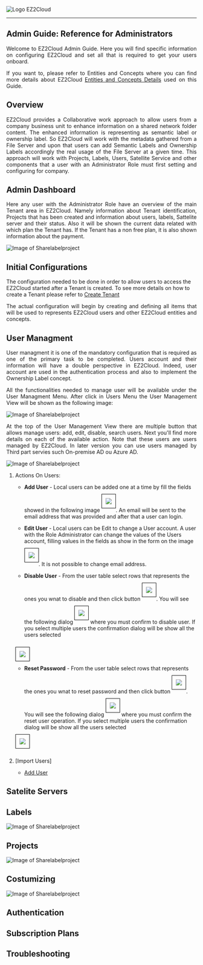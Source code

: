  ![Logo EZ2Cloud](../images/ez2cloud2.png)
<hr>

## Admin Guide: Reference for Administrators
<div style='text-align: justify;'> 
<p>
Welcome to EZ2Cloud Admin Guide. Here you will find specific information on configuring EZ2Cloud and set all that is required to get your users onboard.

If you want to, please refer to Entities and Concepts where you can find more details about EZ2Cloud [Entities and Concepts Details](.Essentials/Concepts/index.md)  used on this Guide. 
</p>
</div>

## Overview 
<div style='text-align: justify;'> 
<p>
EZ2Cloud provides a Collaborative work approach to allow users from a company business unit to enhance information on a shared network folder content. The enhanced information is representing as semantic label or ownership label. So EZ2Cloud will work with the metadata gathered from a File Server and upon that users can add Semantic Labels and Ownership Labels accordingly the real usage of the File Server at a given time. 
This approach will work with Projects, Labels, Users, Satellite Service and other components that a user with an Administrator Role must first setting and configuring for company. 
</p>
</div>

## Admin Dashboard
<div style='text-align: justify;'> 
<p>Here any user with the Administrator Role have an overview of the main Tenant area in EZ2Cloud. Namely information about Tenant identification, Projects that has been created and information about users, labels, Sattelite server and their status. Also it will be shown the current data related with which plan the Tenant has. If the Tenant has a non free plan, it is also shown information about the payment.</p>
</div>

![Image of Sharelabelproject](./images/Dashboard.png)

## Initial Configurations
The configuration needed to be done in order to allow users to access the EZ2Cloud started after a Tenant is created. To see more details on how to create a Tenant please refer to [Create Tenant](../Concepts/../Essentials/Concepts/tenant.md)

<div style='text-align: justify;'>
<p>
The actual configuration will begin by creating and defining all items that will be used to represents EZ2Cloud users and other EZ2Cloud entities and concepts. 
</p>
</div>

## User Managment 

<div style='text-align: justify;'>
<p>User managment it is one of the mandatory configuration that is required as one of the primary task to be completed. Users account and their information will have a double perspective in EZ2Cloud. Indeed, user account are used in the authentication process and also to implement the Ownership Label concept. </p>
<p>All the functionalities needed to manage user will be available under the User Managment Menu. After click in Users Menu the User Management View will be shown as the following image:</p>
</div>

![Image of Sharelabelproject](../images/admin/1.png)

<div style='text-align: justify;'>
<p>At the top of the User Management View there are multiple button that allows manage users: add, edit, disable, search users. Next you'll find more details on each of the available action. Note that these users are users managed by EZ2Cloud. In later version you can use users managed by Third part servies such On-premise AD ou Azure AD. </p>
</div>

![Image of Sharelabelproject](./images/ManageUserControl.png)

1. Actions On Users:
     * **Add User** - Local users can be added one at a time by fill the fields showed in the following image <img style="margin-top: 10px; margin-bottom: 10px; padding: 10px; border: 1px solid black" src="./images/ManageUserAdd.png">. An email will be sent to the email address that was provided and after that a user can login.
    
     * **Edit User** - Local users can be Edit to change a User account. A user with the Role Administrator can change the values of the Users account, filling values in the fields as show in the form on the image <img style="margin-top: 10px; margin-bottom: 10px; padding: 10px; border: 1px solid black" src="./images/ManageUserEdit.png">. It is not possible to change email address. 

     * **Disable User** - From the user table select rows that represents the ones you wnat to disable and then click button <img style="margin-top: 10px; margin-bottom: 10px; padding: 10px; border: 1px solid black" src="./images/ButtonDisable.png">. You will see the following dialog 
  <img style="margin-top: 10px; margin-bottom: 10px; padding: 10px; border: 1px solid black" src="./images/ManageUserDisable.png"> where you must confirm to disable user. If you select multiple users the confirmation dialog will be show all the users selected 
     <img style="margin-top: 10px; margin-bottom: 10px; padding: 10px; border: 1px solid black" src="./images/ManageUserDisableMulti.png">

     * **Reset Password** - From the user table select rows that represents the ones you wnat to reset password and then click button <img style="margin-top: 10px; margin-bottom: 10px; padding: 10px; border: 1px solid black" src="./images/ButtonReset.png">. You will see the following dialog 
  <img style="margin-top: 10px; margin-bottom: 10px; padding: 10px; border: 1px solid black" src="./images/ManageUserReset.png"> where you must confirm the reset user operation. If you select multiple users the confirmation dialog will be show all the users selected 
     <img style="margin-top: 10px; margin-bottom: 10px; padding: 10px; border: 1px solid black" src="./images/ManageUserResetMulti.png">
  
2. [Import Users]
     * [Add User](./CommonFeatures/newuser.md)
  


## Satelite Servers

## Labels

![Image of Sharelabelproject](./images/ManagLabels.png)

## Projects 
![Image of Sharelabelproject](./images/ManagProjects.png)



## Costumizing

![Image of Sharelabelproject](./images/CorporateIdent.png)

## Authentication


## Subscription Plans


## Troubleshooting